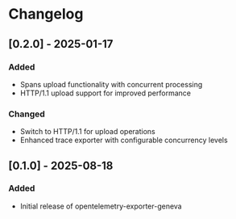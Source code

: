 # Changelog

## [0.2.0] - 2025-01-17

### Added
- Spans upload functionality with concurrent processing
- HTTP/1.1 upload support for improved performance

### Changed
- Switch to HTTP/1.1 for upload operations
- Enhanced trace exporter with configurable concurrency levels

## [0.1.0] - 2025-08-18

### Added
- Initial release of opentelemetry-exporter-geneva
